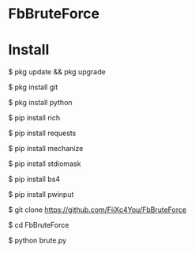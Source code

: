 # FbBruteForce
# Install

$ pkg update && pkg upgrade

$ pkg install git

$ pkg install python

$ pip install rich

$ pip install requests

$ pip install mechanize

$ pip install stdiomask

$ pip install bs4

$ pip install pwinput

$ git clone https://github.com/FiiXc4You/FbBruteForce

$ cd FbBruteForce

$ python brute.py
